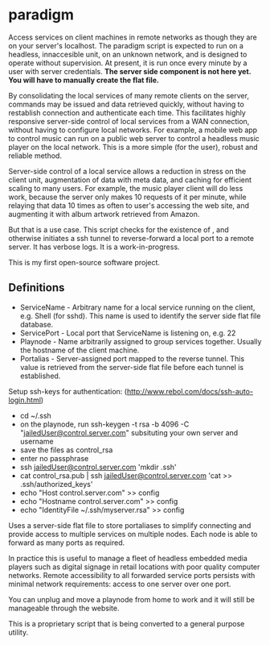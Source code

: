 # paradigm

Access services on client machines in remote networks as though they are on your server's localhost. The paradigm script is expected to run on a headless, innaccesible unit, on an unknown network, and is designed to operate without supervision. At present, it is run once every minute by a user with server credentials. <strong>The server side component is not here yet. You will have to manually create the flat file.</strong>

By consolidating the local services of many remote clients on the server, commands may be issued and data retrieved quickly, without having to restablish connection and authenticate each time. This facilitates highly responsive server-side control of local services from a WAN connection, without having to configure local networks. For example, a mobile web app to control music can run on a public web server to control a headless music player on the local network. This is a more simple (for the user), robust and reliable method.

Server-side control of a local service allows a reduction in stress on the client unit, augmentation of data with meta data, and caching for efficient scaling to many users. For example, the music player client will do less work, because the server only makes 10 requests of it per minute, while relaying that data 10 times as often to user's accessing the web site, and augmenting it with album artwork retrieved from Amazon.

But that is a use case. This script checks for the existence of , and otherwise initiates a ssh tunnel to reverse-forward a local port to a remote server. It has verbose logs. It is a work-in-progress.

This is my first open-source software project.

<h2>Definitions</h2>
<ul>
  <li>ServiceName - Arbitrary name for a local service running on the client, e.g. Shell (for sshd). This name is used to identify the server side flat file database.</li>
  <li>ServicePort - Local port that ServiceName is listening on, e.g. 22</li>
  <li>Playnode - Name arbitrarily assigned to group services together. Usually the hostname of the client machine.</li>
  <li>Portalias - Server-assigned port mapped to the reverse tunnel. This value is retrieved from the server-side flat file before each tunnel is established.</li>
</ul>

Setup ssh-keys for authentication: (http://www.rebol.com/docs/ssh-auto-login.html)
- cd ~/.ssh
- on the playnode, run ssh-keygen -t rsa -b 4096 -C "jailedUser@control.server.com" subsituting your own server and username
- save the files as control_rsa
- enter no passphrase
- ssh jailedUser@control.server.com 'mkdir .ssh'
- cat control_rsa.pub | ssh jailedUser@control.server.com 'cat >> .ssh/authorized_keys'
- echo "Host control.server.com" >> config
- echo "Hostname control.server.com" >> config
- echo "IdentityFile ~/.ssh/myserver.rsa" >> config

Uses a server-side flat file to store portaliases to simplify connecting and provide access to multiple services on multiple nodes. Each node is able to forward as many ports as required.

In practice this is useful to manage a fleet of headless embedded media players such as digital signage in retail locations with poor quality computer networks. Remote accessibility to all forwarded service ports persists with minimal network requirements: access to one server over one port.

You can unplug and move a playnode from home to work and it will still be manageable through the website.

This is a proprietary script that is being converted to a general purpose utility.
